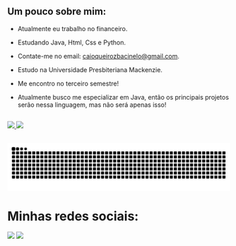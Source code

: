 ## Um pouco sobre mim:

- Atualmente eu trabalho no financeiro.
- Estudando Java, Html, Css e Python.
- Contate-me no email: caioqueirozbacinelo@gmail.com.
- Estudo na Universidade Presbiteriana Mackenzie.
- Me encontro no terceiro semestre!
- Atualmente busco me especializar em Java, então os principais projetos serão nessa linguagem, mas não será apenas isso!

  ##
  
<div>
  <a href="https://beacons.ai/CaioBacinelo">
    <img height="180em" src="https://github-readme-stats.vercel.app/api?username=CaioBacinelo&show_icons=true&theme=onedark&include_all_commits=true&count_private=true"/>
    <img height="180em" src="https://github-readme-stats.vercel.app/api/top-langs/?username=CaioBacinelo&layout=compact&langs_count=16&theme=onedark"/>
  </a>
</div>

  ##  
    
<picture align="center">
  <source media="(prefers-color-scheme: dark)" srcset="https://raw.githubusercontent.com/CaioBacinelo/CaioBacinelo/output/github-contribution-grid-snake-dark.svg">
  <source media="(prefers-color-scheme: light)" srcset="https://raw.githubusercontent.com/CaioBacinelo/CaioBacinelo/output/github-contribution-grid-snake-dark.svg">
  <img align="center" alt="github contribution grid snake animation" src="https://raw.githubusercontent.com/CaioBacinelo/CaioBacinelo/output/github-contribution-grid-snake.svg">
</picture>

##

<H1> Minhas redes sociais: </H1>
<div>
    <a href="https://www.instagram.com/caiobacinelo/" target="_blank"><img src="https://img.shields.io/badge/-Instagram-%23E4405F?style=for-the-badge&logo=instagram&logoColor=white" target="_blank"></a>
    <a href="https://www.linkedin.com/in/caio-queiroz-bacinelo-55696030b/" target="_blank"><img src="https://img.shields.io/badge/-LinkedIn-%230077B5?style=for-the-badge&logo=linkedin&logoColor=white"target="_blank"></a> 
</div>
